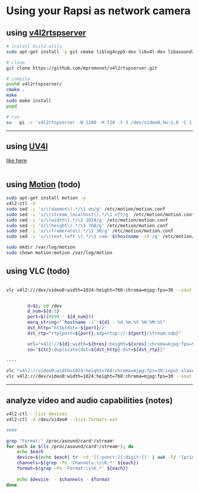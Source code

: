 # Using your Rapsi as network camera

## using [v4l2rtspserver](https://github.com/mpromonet/v4l2rtspserver.git)
```bash
# install build utils
sudo apt-get install -y git cmake liblog4cpp5-dev libv4l-dev libasound2-dev libalsaplayer-dev libclalsadrv-dev libdssialsacompat-dev

# clone 
git clone https://github.com/mpromonet/v4l2rtspserver.git

# compile
pushd v4l2rtspserver/
cmake .
make
sudo make install
popd

# run
su - pi -c 'v4l2rtspserver -W 1280 -H 720 -t 3 /dev/video0,hw:1,0 -C 1 -a S16_LE'
```
---
## using [UV4l](https://www.linux-projects.org/uv4l/) 
[like here](https://pramod-atre.medium.com/live-streaming-video-audio-on-raspberry-pi-using-usb-camera-and-microphone-d19ece13eff0)
```

```
## using [Motion](motion-project.github.io) (todo)
```bash
sudo apt-get install motion -y
v4l2-ctl -V
sudo sed -i 's/\(daemon\).*/\1 on/g' /etc/motion/motion.conf
sudo sed -i 's/\(stream_localhost\).*/\1 off/g' /etc/motion/motion.conf
sudo sed -i 's/\(width\).*/\1 1024/g' /etc/motion/motion.conf
sudo sed -i 's/\(height\).*/\1 768/g' /etc/motion/motion.conf
sudo sed -i 's/\(framerate\).*/\1 30/g' /etc/motion/motion.conf
sudo sed -i 's/\(text_left \).*/\1 cam-'$(hostname -s)'/g' /etc/motion/motion.conf

sudo mkdir /var/log/motion
sudo chown motion:motion /var/log/motion
```

## using VLC (todo)
```bash

vlc v4l2:///dev/video0:width=1024:height=768:chroma=mjpg:fps=30 --sout "#std{access=http,mux=mpjpeg,dst=:8088}"


        d=$1; cd /dev
        d_num=${d:5}
        port=$((8899 - ${d_num}))
        marq_string="`hostname -s`:${d} - %d.%m.%Y %H:%M:%S"
        dst_http="http{dst=:${port}/}"
        dst_rtp="rtp{port=${port},sdp=rtsp://:${port}/stream.sdp}"

        url="v4l2://${d}:width=${hres}:height=${vres}:chroma=mjpg:fps=${fps}:input-slave=alsa://hw:${d_num},0"
        so="${tc}:duplicate{dst=${dst_http}:dst=${dst_rtp}}"

----

vlc "v4l2://video0:width=1024:height=768:chroma=mjpg:fps=30:input-slave=alsa://hw:1,0"
vlc v4l2:///dev/video0:width=1024:height=768:chroma=mjpg:fps=30 --sout "#std{access=http,mux=mpjpeg,dst=:8088}"

```

---

## analyze video and audio capabilities (notes)
```bash
v4l2-ctl --list-devices
v4l2-ctl -d /dev/video0 --list-formats-ext

#### 

grep "Format:" /proc/asound/card*/stream*
for each in $(ls /proc/asound/card*/stream*); do 
    echo $each
    device=$(echo $each| tr -cd '[[:punct:][:digit:]]' | awk -F/ '{print "HW:"$(NF-1)","$NF}')
    channels=$(grep -Po 'Channels:\s\K.*' ${each})
    format=$(grep -Po 'Format:\s\K.*' ${each})
    
    echo $device  - $channels - $format
done
```
